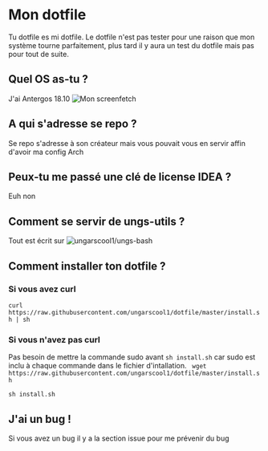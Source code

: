 # Mon dotfile
Tu dotfile es mi dotfile.
Le dotfile n'est pas tester pour une raison que mon système tourne parfaitement, plus tard il y aura un test du dotfile mais pas pour tout de suite.

## Quel OS as-tu ?
J'ai Antergos 18.10
![Mon screenfetch](https://i.imgur.com/ZaXzyKe.png)
## A qui s'adresse se repo ?
Se repo s'adresse à son créateur mais vous pouvait vous en servir affin d'avoir ma config Arch
## Peux-tu me passé une clé de license IDEA ?
Euh non
## Comment se servir de ungs-utils ?
Tout est écrit sur ![ungarscool1/ungs-bash](https://github.com/ungarscool1/ungs-bash)
## Comment installer ton dotfile ?
### Si vous avez curl
`` curl https://raw.githubusercontent.com/ungarscool1/dotfile/master/install.sh | sh ``
### Si vous n'avez pas curl
Pas besoin de mettre la commande sudo avant ``sh install.sh`` car sudo est inclu à chaque commande dans le fichier d'intallation.
`` wget https://raw.githubusercontent.com/ungarscool1/dotfile/master/install.sh``

``sh install.sh``
## J'ai un bug !
Si vous avez un bug il y a la section issue pour me prévenir du bug
